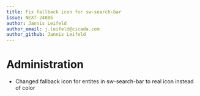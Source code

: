 ```yaml
---
title: Fix fallback icon for sw-search-bar
issue: NEXT-24805
author: Jannis Leifeld
author_email: j.leifeld@cicada.com
author_github: Jannis Leifeld
---
```

# Administration
* Changed fallback icon for entites in sw-search-bar to real icon instead of color
